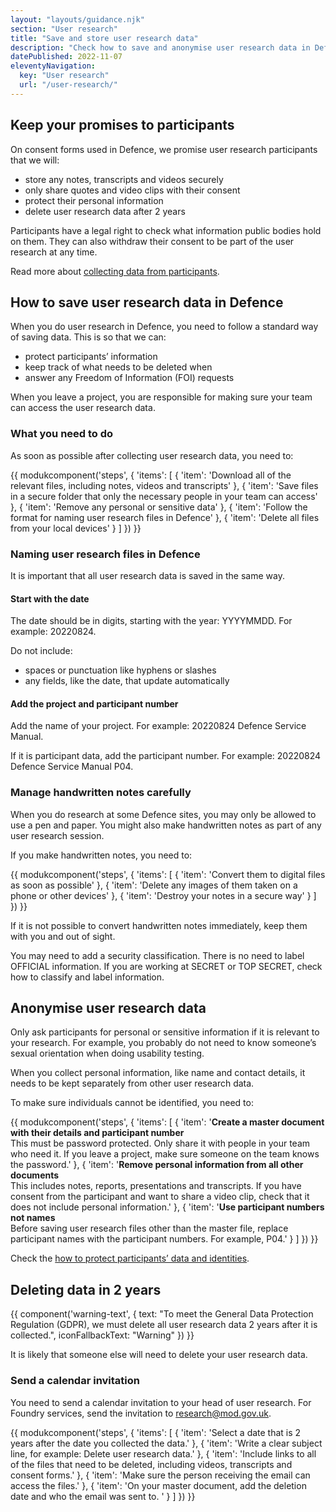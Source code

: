 ```yaml
---
layout: "layouts/guidance.njk"
section: "User research"
title: "Save and store user research data"
description: "Check how to save and anonymise user research data in Defence, including how to name and store files."
datePublished: 2022-11-07
eleventyNavigation:
  key: "User research"
  url: "/user-research/"
---
```


## Keep your promises to participants

On consent forms used in Defence, we promise user research participants that we will:

- store any notes, transcripts and videos securely
- only share quotes and video clips with their consent
- protect their personal information
- delete user research data after 2 years

Participants have a legal right to check what information public bodies hold on them. They can also withdraw their consent to be part of the user research at any time.

Read more about [collecting data from participants](/user-research/collecting-data-from-participants/).

## How to save user research data in Defence

When you do user research in Defence, you need to follow a standard way of saving data. This is so that we can:

- protect participants’ information
- keep track of what needs to be deleted when
- answer any Freedom of Information (FOI) requests

When you leave a project, you are responsible for making sure your team can access the user research data.

### What you need to do

As soon as possible after collecting user research data, you need to:

{{ modukcomponent('steps', {
  'items': [
    {
      'item': 'Download all of the relevant files, including notes, videos and transcripts'
    },
    {
      'item': 'Save files in a secure folder that only the necessary people in your team can access'
    },
    {
      'item': 'Remove any personal or sensitive data'
    },
    {
      'item': 'Follow the format for naming user research files in Defence'
    },
    {
      'item': 'Delete all files from your local devices'
    }
  ]
}) }}

### Naming user research files in Defence

It is important that all user research data is saved in the same way. 

#### Start with the date 

The date should be in digits, starting with the year: YYYYMMDD. For example: 20220824.

Do not include:
- spaces or punctuation like hyphens or slashes
- any fields, like the date, that update automatically

#### Add the project and participant number

Add the name of your project. For example: 20220824 Defence Service Manual.

If it is participant data, add the participant number. For example: 20220824 Defence Service Manual P04.

### Manage handwritten notes carefully

When you do research at some Defence sites, you may only be allowed to use a pen and paper. You might also make handwritten notes as part of any user research session.

If you make handwritten notes, you need to:

{{ modukcomponent('steps', {
  'items': [
    {
      'item': 'Convert them to digital files as soon as possible'
    },
    {
      'item': 'Delete any images of them taken on a phone or other devices'
    },
    {
      'item': 'Destroy your notes in a secure way'
    }
  ]
}) }}

If it is not possible to convert handwritten notes immediately, keep them with you and out of sight.

You may need to add a security classification. There is no need to label OFFICIAL information. If you are working at SECRET or TOP SECRET, check how to classify and label information.

## Anonymise user research data

Only ask participants for personal or sensitive information if it is relevant to your research. For example, you probably do not need to know someone’s sexual orientation when doing usability testing.

When you collect personal information, like name and contact details, it needs to be kept separately from other user research data.

To make sure individuals cannot be identified, you need to:

{{ modukcomponent('steps', {
  'items': [
    {
      'item': '<b>Create a master document with their details and participant number</b> <br> This must be password protected. Only share it with people in your team who need it. If you leave a project, make sure someone on the team knows the password.'
    },
    {
      'item': '<b>Remove personal information from all other documents</b> <br> This includes notes, reports, presentations and transcripts. If you have consent from the participant and want to share a video clip, check that it does not include personal information.'
    },
    {
      'item': '<b>Use participant numbers not names</b> <br> Before saving user research files other than the master file, replace participant names with the participant numbers. For example, P04.'
    }
  ]
}) }}

Check the [how to protect participants’ data and identities](/user-research/share-user-research-findings-correctly/).

## Deleting data in 2 years

{{ component('warning-text', {
  text: "To meet the General Data Protection Regulation (GDPR), we must delete all user research data 2 years after it is collected.",
  iconFallbackText: "Warning"
}) }}

It is likely that someone else will need to delete your user research data. 

### Send a calendar invitation

You need to send a calendar invitation to your head of user research. For Foundry services, send the invitation to [research@mod.gov.uk](mailto:research@mod.gov.uk?subject=Delete%20user%20research%20data%20).

{{ modukcomponent('steps', {
  'items': [
    {
      'item': 'Select a date that is 2 years after the date you collected the data.'
    },
    {
      'item': 'Write a clear subject line, for example: Delete user research data.'
    },
    {
      'item': 'Include links to all of the files that need to be deleted, including videos, transcripts and consent forms.'
    },
    {
      'item': 'Make sure the person receiving the email can access the files.'
    },
    {
      'item': 'On your master document, add the deletion date and who the email was sent to. '
    }
  ]
}) }}



 





